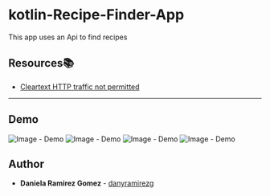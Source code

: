 # kotlin-Recipe-Finder-App

This app uses an Api to find recipes

## Resources:books:

* [Cleartext HTTP traffic not permitted](https://stackoverflow.com/questions/45940861/android-8-cleartext-http-traffic-not-permitted)

---

## Demo

![Image - Demo](Demo-1.png)
![Image - Demo](Demo-2.png)
![Image - Demo](Demo-3.png)
![Image - Demo](Demo-4.png)

## Author
* **Daniela Ramirez Gomez** - [danyramirezg](https://github.com/danyramirezg)
